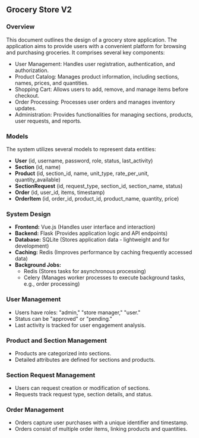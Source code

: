 ## Grocery Store V2

### Overview

This document outlines the design of a grocery store application. The application aims to provide users with a convenient platform for browsing and purchasing groceries. It comprises several key components:

* User Management: Handles user registration, authentication, and authorization.
* Product Catalog: Manages product information, including sections, names, prices, and quantities.
* Shopping Cart: Allows users to add, remove, and manage items before checkout.
* Order Processing: Processes user orders and manages inventory updates.
* Administration: Provides functionalities for managing sections, products, user requests, and reports.

### Models

The system utilizes several models to represent data entities:

* **User** (id, username, password, role, status, last_activity)
* **Section** (id, name)
* **Product** (id, section_id, name, unit_type, rate_per_unit, quantity_available)
* **SectionRequest** (id, request_type, section_id, section_name, status)
* **Order** (id, user_id, items, timestamp)
* **OrderItem** (id, order_id, product_id, product_name, quantity, price)

### System Design

* **Frontend:** Vue.js (Handles user interface and interaction)
* **Backend:** Flask (Provides application logic and API endpoints)
* **Database:** SQLite (Stores application data - lightweight and for development)
* **Caching:** Redis (Improves performance by caching frequently accessed data)
* **Background Jobs:**
    * Redis (Stores tasks for asynchronous processing)
    * Celery (Manages worker processes to execute background tasks, e.g., order processing)

### User Management

* Users have roles: "admin," "store manager," "user."
* Status can be "approved" or "pending."
* Last activity is tracked for user engagement analysis.

### Product and Section Management

* Products are categorized into sections.
* Detailed attributes are defined for sections and products.

### Section Request Management

* Users can request creation or modification of sections.
* Requests track request type, section details, and status.

### Order Management

* Orders capture user purchases with a unique identifier and timestamp.
* Orders consist of multiple order items, linking products and quantities.
